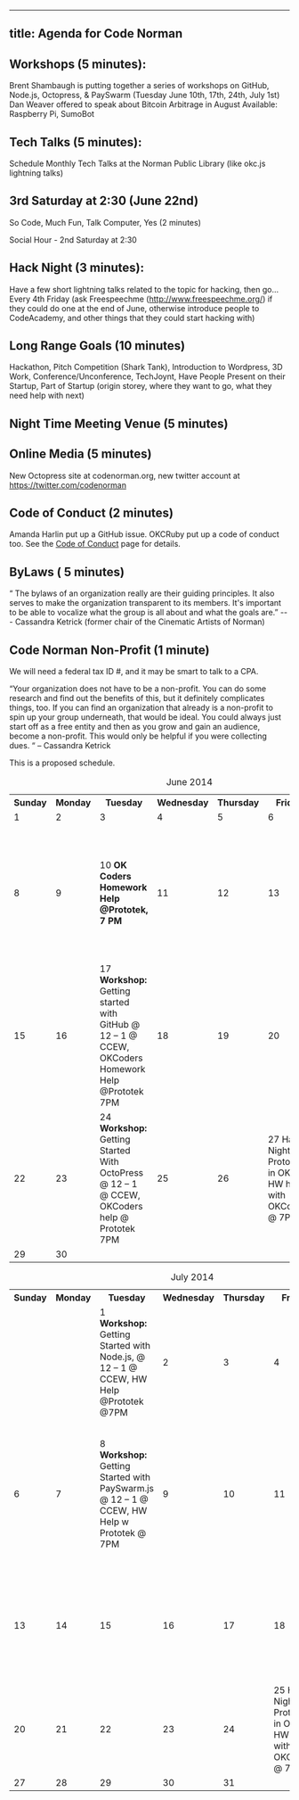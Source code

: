 ----
title: Agenda for Code Norman
---

## Workshops (5 minutes): 
Brent Shambaugh is putting together a series of workshops on GitHub, Node.js, Octopress, & PaySwarm (Tuesday June 10th, 17th, 24th, July 1st)
Dan Weaver offered to speak about Bitcoin Arbitrage in August
Available: Raspberry Pi, SumoBot

## Tech Talks (5 minutes):

Schedule Monthly Tech Talks at the Norman Public Library (like okc.js lightning talks)
## 3rd Saturday at 2:30 (June 22nd)

So Code, Much Fun, Talk Computer, Yes (2 minutes)

Social Hour - 2nd Saturday at 2:30

## Hack Night (3 minutes):

Have a few short lightning talks related to the topic for hacking, then go...
Every 4th Friday (ask Freespeechme (http://www.freespeechme.org/) if they could do one at the end of June, otherwise introduce people to CodeAcademy, and other things that they could start hacking with)

## Long Range Goals (10 minutes)

Hackathon, Pitch Competition (Shark Tank), Introduction to Wordpress, 3D Work, Conference/Unconference, TechJoynt, Have People Present on their Startup, Part of Startup (origin storey, where they want to go, what they need help with next)

## Night Time Meeting Venue (5 minutes)

## Online Media (5 minutes)

New Octopress site at codenorman.org, new twitter account at https://twitter.com/codenorman

## Code of Conduct (2 minutes)

Amanda Harlin put up a GitHub issue. OKCRuby put up a code of conduct too.
See the [Code of Conduct](/code_of_conduct.md) page for details.

## ByLaws ( 5 minutes)

“
The bylaws of an organization really are their guiding principles. It also serves to make the organization transparent to its members. It's important to be able to vocalize what the group is all about and what the goals are.”
--- Cassandra Ketrick (former chair of the Cinematic Artists of Norman)

## Code Norman Non-Profit (1 minute)

We will need a federal tax ID #, and it may be smart to talk to a CPA.

“Your organization does not have to be a non-profit. You can do some research and find out the benefits of this, but it definitely complicates things, too. If you can find an organization that already is a non-profit to spin up your group underneath, that would be ideal. You could always just start off as a free entity and then as you grow and gain an audience, become a non-profit. This would only be helpful if you were collecting dues. “ – Cassandra Ketrick

This is a proposed schedule.

<table>
<caption>June 2014</caption>
<tr>
  <th>Sunday</th>
  <th>Monday</th>
  <th>Tuesday</th>
  <th>Wednesday</th>
  <th>Thursday</th>
  <th>Friday</th>
  <th>Saturday</th>
</tr>
<tr>
  <td>1</td>
  <td>2</td>
  <td>3</td>
  <td>4</td>
  <td>5</td>
  <td>6</td>
  <td>7</td>
</tr>
<tr>
  <td>8</td>
  <td>9</td>
  <td>10 <strong>OK Coders Homework Help @Prototek, 7 PM</strong></td>
  <td>11</td>
  <td>12</td>
  <td>13</td>
  <td>14 So Code, Much Fun, Talk Computer, Yes @ 2:30
  - Restaurant or Bar / HW Help with OKCoders</td>
</tr>
<tr>
  <td>15</td>
  <td>16</td>
  <td>17 <strong>Workshop:</strong>
  Getting started with GitHub 
  @ 12 – 1 @ CCEW, OKCoders Homework Help @Prototek 7PM</td>
  <td>18</td>
  <td>19</td>
  <td>20</td>
  <td>21 Norman Tech Talks / HW help with OKCoders @ Norman Public Library @ 2:30</td>
</tr>
<tr>
  <td>22</td>
  <td>23</td>
  <td>24 <strong>Workshop:</strong>
  Getting Started With OctoPress
  @ 12 – 1 @ CCEW, OKCoders help @ Prototek 7PM</td>
  <td>25</td>
  <td>26</td>
  <td>27 Hack Night
  @ Prototek in OKC / HW help with OKCoders @ 7PM</td>
  <td>28</td>
</tr>
<tr>
  <td>29</td>
  <td>30</td>
</tr>
</table>


<table>
<caption>July 2014</caption>
<tr>
  <th>Sunday</th>
  <th>Monday</th>
  <th>Tuesday</th>
  <th>Wednesday</th>
  <th>Thursday</th>
  <th>Friday</th>
  <th>Saturday</th>
</tr>
<tr>
  <td></td>
  <td></td>
  <td>1 <strong>Workshop:</strong>
  Getting Started with Node.js,
  @ 12 – 1 @ CCEW, HW Help @Prototek @7PM</td>
  <td>2</td>
  <td>3</td>
  <td>4</td>
  <td>5</td>
</tr>
<tr>
  <td>6</td>
  <td>7</td>
  <td>8 <strong>Workshop:</strong>
  Getting Started with PaySwarm.js
  @ 12 – 1 @ CCEW, HW Help w Prototek @ 7PM</td>
  <td>9</td>
  <td>10</td>
  <td>11</td>
  <td>12 So Code, Much Fun, Talk Computer, Yes @ 2:30
  - Restaurant or Bar/HW Help with OK Coders @ 7PM</td>
</tr>
<tr>
  <td>13</td>
  <td>14</td>
  <td>15</td>
  <td>16</td>
  <td>17</td>
  <td>18</td>
  <td>19 Norman Tech Talks / HW help with OK Coders @ Norman Public Library @ 2:30</td>
</tr>
<tr>
  <td>20</td>
  <td>21</td>
  <td>22</td>
  <td>23</td>
  <td>24</td>
  <td>25 Hack Night
  @ Prototek in OKC / HW Help with OKCoders @ 7PM</td>
  <td>26</td>
</tr>
<tr>
  <td>27</td>
  <td>28</td>
  <td>29</td>
  <td>30</td>
  <td>31</td>
</tr>
</table>
